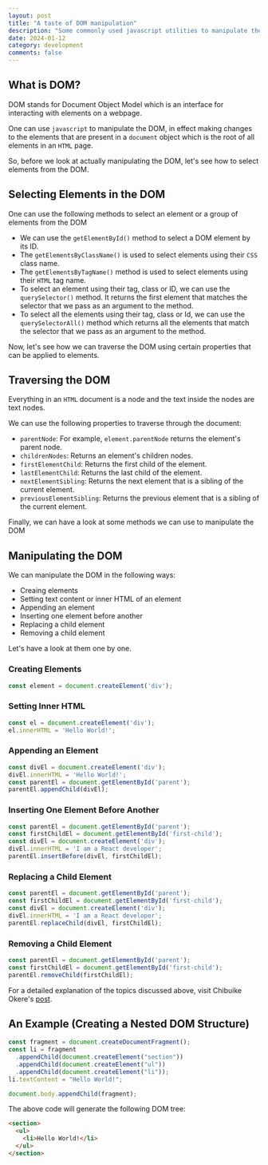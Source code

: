 ```yaml
---
layout: post
title: "A taste of DOM manipulation"
description: "Some commonly used javascript utilities to manipulate the Document Object Model."
date: 2024-01-12
category: development
comments: false
---
```


## What is DOM?

DOM stands for Document Object Model which is an interface for interacting with elements on a webpage.

One can use `javascript` to manipulate the DOM, in effect making changes to the elements that are present in a `document` object which is the root of all elements in an `HTML` page.

So, before we look at actually manipulating the DOM, let's see how to select elements from the DOM.

## Selecting Elements in the DOM

One can use the following methods to select an element or a group of elements from the DOM
- We can use the `getElementById()` method to select a DOM element by its ID.
- The `getElementsByClassName()` is used to select elements using their `CSS` class name.
- The `getElementsByTagName()` method is used to select elements using their `HTML` tag name.
- To select an element using their tag, class or ID, we can use the `querySelector()` method. It returns the first element that matches the selector that we pass as an argument to the method.
- To select all the elements using their tag, class or Id, we can use the `querySelectorAll()` method which returns all the elements that match the selector that we pass as an argument to the method.

Now, let's see how we can traverse the DOM using certain properties that can be applied to elements.

## Traversing the DOM

Everything in an `HTML` document is a node and the text inside the nodes are text nodes.

We can use the following properties to traverse through the document:
- `parentNode`: For example, `element.parentNode` returns the element's parent node.
- `childrenNodes`: Returns an element's children nodes.
- `firstElementChild`: Returns the first child of the element.
- `lastElementChild`: Returns the last child of the element.
- `nextElementSibling`: Returns the next element that is a sibling of the current element.
- `previousElementSibling`: Returns the previous element that is a sibling of the current element.

Finally, we can have a look at some methods we can use to manipulate the DOM

## Manipulating the DOM

We can manipulate the DOM in the following ways:
- Creaing elements
- Setting text content or inner HTML of an element
- Appending an element
- Inserting one element before another
- Replacing a child element
- Removing a child element

Let's have a look at them one by one.

### Creating Elements

```javascript
const element = document.createElement('div');
```

### Setting Inner HTML

```javascript
const el = document.createElement('div');
el.innerHTML = 'Hello World!';
```

### Appending an Element

```javascript
const divEl = document.createElement('div');
divEl.innerHTML = 'Hello World!';
const parentEl = document.getElementById('parent');
parentEl.appendChild(divEl);
```

### Inserting One Element Before Another

```javascript
const parentEl = document.getElementById('parent');
const firstChildEl = document.getElementById('first-child');
const divEl = document.createElement('div');
divEl.innerHTML = 'I am a React developer';
parentEl.insertBefore(divEl, firstChildEl);
```

### Replacing a Child Element

```javascript
const parentEl = document.getElementById('parent');
const firstChildEl = document.getElementById('first-child');
const divEl = document.createElement('div');
divEl.innerHTML = 'I am a React developer';
parentEl.replaceChild(divEl, firstChildEl);
```

### Removing a Child Element

```javascript
const parentEl = document.getElementById('parent');
const firstChildEl = document.getElementById('first-child');
parentEl.removeChild(firstChildEl);
```

For a detailed explanation of the topics discussed above, visit Chibuike Okere's [post](https://www.freecodecamp.org/news/how-to-manipulate-the-dom-beginners-guide/).

## An Example (Creating a Nested DOM Structure)

```javascript
const fragment = document.createDocumentFragment();
const li = fragment
  .appendChild(document.createElement("section"))
  .appendChild(document.createElement("ul"))
  .appendChild(document.createElement("li"));
li.textContent = "Hello World!";

document.body.appendChild(fragment);
```

The above code will generate the following DOM tree:

```HTML
<section>
  <ul>
    <li>Hello World!</li>
  </ul>
</section>
```